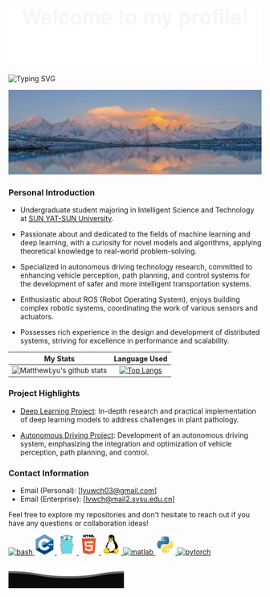 ![](assets/Bottom_up.svg)

![Typing SVG](https://readme-typing-svg.herokuapp.com?color=%2336BCF7&center=true&vCenter=true&width=800&lines=Hello+👋,+I'm+Matthew+Lyu;+Welcome+to+my+Github+profile!;Always+learning+new+things+;Cybernation+enthusiast+)

![](assets/IMG_8099.JPEG)

### Personal Introduction

- Undergraduate student majoring in Intelligent Science and Technology at [SUN YAT-SUN University](https://www.sysu.edu.cn).

- Passionate about and dedicated to the fields of machine learning and deep learning, with a curiosity for novel models and algorithms, applying theoretical knowledge to real-world problem-solving.

- Specialized in autonomous driving technology research, committed to enhancing vehicle perception, path planning, and control systems for the development of safer and more intelligent transportation systems.

- Enthusiastic about ROS (Robot Operating System), enjoys building complex robotic systems, coordinating the work of various sensors and actuators.

- Possesses rich experience in the design and development of distributed systems, striving for excellence in performance and scalability.

|                           My Stats                           |                           Language Used                      |
| :----------------------------------------------------------: | :----------------------------------------------------------: |
| ![MatthewLyu's github stats](https://github-readme-stats.vercel.app/api?username=Matthew-Lyu&show_icons=true&theme=catppuccin_mocha&include_all_commits=true) | [![Top Langs](https://github-readme-stats.vercel.app/api/top-langs/?username=Matthew-Lyu&theme=catppuccin_mocha&layout=compact&hide=javascript,html)](https://github.com/anuraghazra/github-readme-stats) |

### Project Highlights

- [Deep Learning Project](https://github.com/Matthew-Lyu/Plant-Pathology-2021): In-depth research and practical implementation of deep learning models to address challenges in plant pathology.

- [Autonomous Driving Project](https://github.com/Matthew-Lyu/AutoDrivingSimulation): Development of an autonomous driving system, emphasizing the integration and optimization of vehicle perception, path planning, and control.

### Contact Information

-  Email (Personal): [lyuwch03@gmail.com]
-  Email (Enterprise): [lvwch@mail2.sysu.edu.cn]

Feel free to explore my repositories and don't hesitate to reach out if you have any questions or collaboration ideas! 
<p align="left"> <a href="https://www.gnu.org/software/bash/" target="_blank" rel="noreferrer"> <img src="https://www.vectorlogo.zone/logos/gnu_bash/gnu_bash-icon.svg" alt="bash" width="40" height="40"/> </a> <a href="https://www.cprogramming.com/" target="_blank" rel="noreferrer"> <img src="https://raw.githubusercontent.com/devicons/devicon/master/icons/cplusplus/cplusplus-original.svg" alt="cplusplus" width="40" height="40"/> </a> <a href="https://golang.org" target="_blank" rel="noreferrer"> <img src="https://raw.githubusercontent.com/devicons/devicon/master/icons/go/go-original.svg" alt="go" width="40" height="40"/> </a> <a href="https://www.w3.org/html/" target="_blank" rel="noreferrer"> <img src="https://raw.githubusercontent.com/devicons/devicon/master/icons/html5/html5-original-wordmark.svg" alt="html5" width="40" height="40"/> </a> <a href="https://www.linux.org/" target="_blank" rel="noreferrer"> <img src="https://raw.githubusercontent.com/devicons/devicon/master/icons/linux/linux-original.svg" alt="linux" width="40" height="40"/> </a> <a href="https://www.mathworks.com/" target="_blank" rel="noreferrer"> <img src="https://upload.wikimedia.org/wikipedia/commons/2/21/Matlab_Logo.png" alt="matlab" width="40" height="40"/> </a> <a href="https://www.python.org" target="_blank" rel="noreferrer"> <img src="https://raw.githubusercontent.com/devicons/devicon/master/icons/python/python-original.svg" alt="python" width="40" height="40"/> </a> <a href="https://pytorch.org/" target="_blank" rel="noreferrer"> <img src="https://www.vectorlogo.zone/logos/pytorch/pytorch-icon.svg" alt="pytorch" width="40" height="40"/> </a> <a href="https://scikit-learn.org/" target="_blank" rel="noreferrer">

![](assets/Bottom_down.svg)

<!--
**Matthew-Lyu/Matthew-Lyu** is a ✨ _special_ ✨ repository because its `README.md` (this file) appears on your GitHub profile.

Here are some ideas to get you started:

- 🔭 I’m currently working on ...
- 🌱 I’m currently learning ...
- 👯 I’m looking to collaborate on ...
- 🤔 I’m looking for help with ...
- 💬 Ask me about ...
- 📫 How to reach me: ...
- 😄 Pronouns: ...
- ⚡ Fun fact: ...
-->
